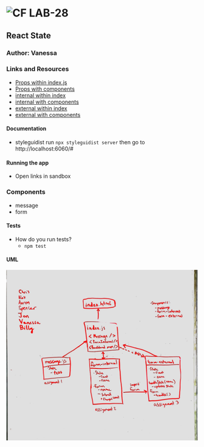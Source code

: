 ![CF](http://i.imgur.com/7v5ASc8.png) LAB-28
=================================================

## React State

### Author: Vanessa

### Links and Resources
* [Props within index.js](https://codesandbox.io/s/v3w7m9xzrl)
* [Props with components](https://codesandbox.io/s/1olzmnpn9q)
* [internal within index](https://codesandbox.io/s/j4w09oqr35)
* [internal with components](https://codesandbox.io/s/72rooy5k76)
* [external within index](https://codesandbox.io/s/j4w09oqr35)
* [external with components](https://codesandbox.io/s/72rooy5k76)

#### Documentation
* styleguidist 
    run `npx styleguidist server`
    then go to http://localhost:6060/#

#### Running the app
* Open links in sandbox

### Components
* message
* form

#### Tests
* How do you run tests?
  * `npm test`


#### UML
![UML](./state-uml.jpg)
